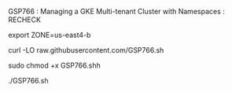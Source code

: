 GSP766 :  Managing a GKE Multi-tenant Cluster with Namespaces : RECHECK

export ZONE=us-east4-b

curl -LO raw.githubusercontent.com/GSP766.sh

sudo chmod +x GSP766.shh

./GSP766.sh
